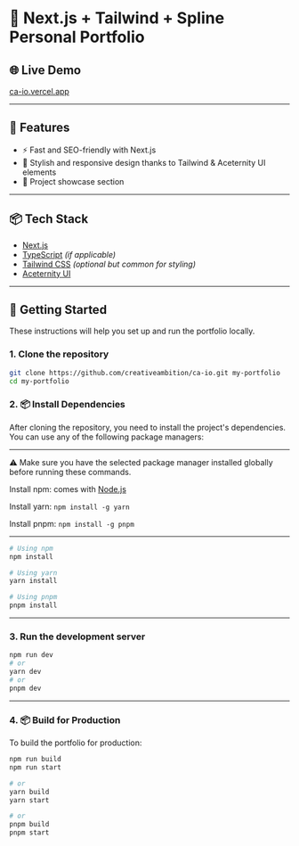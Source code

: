 # 💼 Next.js + Tailwind + Spline Personal Portfolio

## 🌐 Live Demo

[ca-io.vercel.app](https://ca-io.vercel.app)

---

## 🚀 Features

- ⚡️ Fast and SEO-friendly with Next.js
- 🎨 Stylish and responsive design thanks to Tailwind & Aceternity UI elements
- 💼 Project showcase section

---

## 📦 Tech Stack

- [Next.js](https://nextjs.org/)
- [TypeScript](https://www.typescriptlang.org/) *(if applicable)*
- [Tailwind CSS](https://tailwindcss.com/) *(optional but common for styling)*
- [Aceternity UI](https://ui.aceternity.com)

---

## 📁 Getting Started

These instructions will help you set up and run the portfolio locally.

### 1. Clone the repository

```bash
git clone https://github.com/creativeambition/ca-io.git my-portfolio
cd my-portfolio
```

### 2. 📦 Install Dependencies

After cloning the repository, you need to install the project's dependencies. You can use any of the following package managers:

---

⚠️ Make sure you have the selected package manager installed globally before running these commands.

Install npm: comes with [Node.js](https://nodejs.org/)

Install yarn: `npm install -g yarn`

Install pnpm: `npm install -g pnpm`

---

```bash
# Using npm
npm install

# Using yarn
yarn install

# Using pnpm
pnpm install
```
---

### 3. Run the development server

```bash
npm run dev
# or
yarn dev
# or
pnpm dev
```
---

### 4. 📦 Build for Production
To build the portfolio for production:

```bash
npm run build
npm run start

# or
yarn build
yarn start

# or
pnpm build
pnpm start
```
